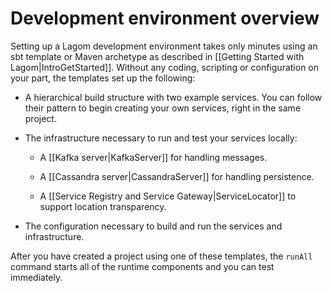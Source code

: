 # Development environment overview

Setting up a Lagom development environment takes only minutes using an sbt template or Maven archetype as described in [[Getting Started with Lagom|IntroGetStarted]]. Without any coding, scripting or configuration on your part, the templates set up the following:

* A hierarchical build structure with two example services. You can follow their pattern to begin creating your own services, right in the same project.

* The infrastructure necessary to run and test your services locally:
    
    * A [[Kafka server|KafkaServer]] for handling messages. 

    * A [[Cassandra server|CassandraServer]] for handling persistence.  

    * A [[Service Registry and Service Gateway|ServiceLocator]] to support location transparency. 

* The configuration necessary to build and run the services and infrastructure.

After you have created a project using one of these templates, the `runAll` command starts all of the runtime components and you can test immediately. 

<!---The following illustrates the runtime infrastructure that comes out-of-the-box with the Lagom development environment. (diagram see slides 1-3) --->







